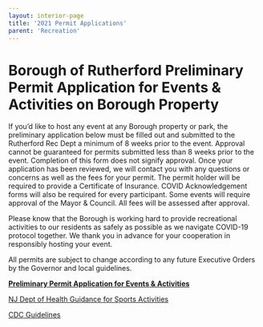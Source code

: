 ```yaml
---
layout: interior-page
title: '2021 Permit Applications'
parent: 'Recreation'
---
```



# Borough of Rutherford Preliminary Permit Application for Events & Activities on Borough Property


If you’d like to host any event at any Borough property or park, the preliminary application below must be filled out and submitted to the Rutherford Rec Dept a minimum of 8 weeks prior to the event. Approval cannot be guaranteed for permits submitted less than 8 weeks prior to the event. Completion of this form does not signify approval. Once your application has been reviewed, we will contact you with any questions or concerns as well as the fees for your permit. The permit holder will be required to provide a Certificate of Insurance. COVID Acknowledgement forms will also be required for every participant. Some events will require approval of the Mayor & Council. All fees will be assessed after approval.

Please know that the Borough is working hard to provide recreational activities to our residents as safely as possible as we navigate COVID-19 protocol together.  We thank you in advance for your cooperation in responsibly hosting your event. 

All permits are subject to change according to any future Executive Orders by the Governor and local guidelines.



[**Preliminary Permit Application for Events & Activities**](https://rutherfordnj.recdesk.com/Community/Facility)

[NJ Dept of Health Guidance for Sports Activities](https://nj.gov/health/cd/documents/topics/NCOV/COVID_GuidanceForSportsActivities.pdf)

[CDC Guidelines](https://www.cdc.gov/coronavirus/2019-ncov/community/schools-childcare/youth-sports.html)

